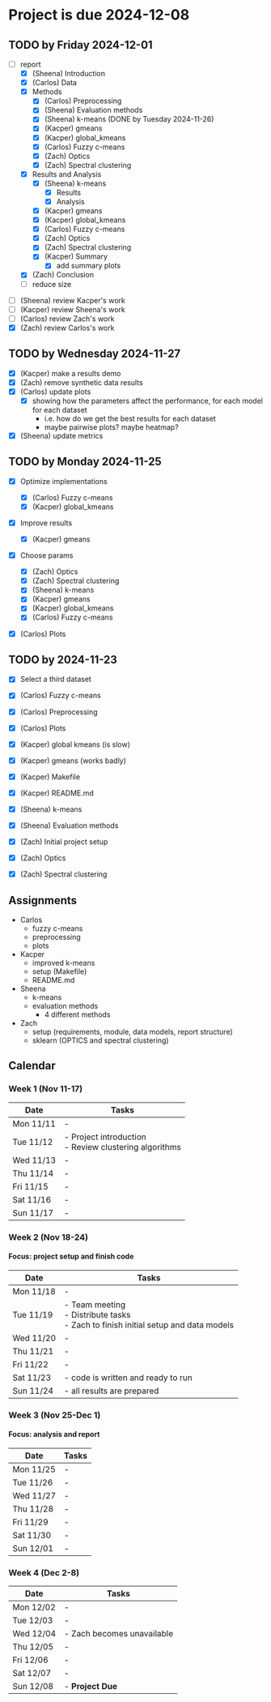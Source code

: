 # Project is due 2024-12-08

## TODO by Friday 2024-12-01
* [ ] report
    * [x] (Sheena) Introduction
    * [x] (Carlos) Data
    * [x] Methods
        * [x] (Carlos) Preprocessing
        * [x] (Sheena) Evaluation methods
        * [x] (Sheena) k-means (DONE by Tuesday 2024-11-26)
        * [x] (Kacper) gmeans
        * [x] (Kacper) global_kmeans
        * [x] (Carlos) Fuzzy c-means
        * [x] (Zach) Optics
        * [x] (Zach) Spectral clustering
    * [x] Results and Analysis
        * [x] (Sheena) k-means
            * [x] Results
            * [x] Analysis
        * [x] (Kacper) gmeans
        * [x] (Kacper) global_kmeans
        * [x] (Carlos) Fuzzy c-means
        * [x] (Zach) Optics
        * [x] (Zach) Spectral clustering
        * [x] (Kacper) Summary
	        * [x] add summary plots
    * [x] (Zach) Conclusion
    * [ ] reduce size
- [ ] (Sheena) review Kacper's work
- [ ] (Kacper) review Sheena's work
- [ ] (Carlos) review Zach's work
- [x] (Zach) review Carlos's work

## TODO by Wednesday 2024-11-27
* [x] (Kacper) make a results demo
* [x] (Zach) remove synthetic data results
* [x] (Carlos) update plots 
    * [x] showing how the parameters affect the performance, for each model for each dataset
        * i.e. how do we get the best results for each dataset
        * maybe pairwise plots? maybe heatmap?
* [x] (Sheena) update metrics

## TODO by Monday 2024-11-25
* [x] Optimize implementations
    * [x] (Carlos) Fuzzy c-means
    * [x] (Kacper) global_kmeans
* [x] Improve results
    * [x] (Kacper) gmeans
* [x] Choose params
    * [x] (Zach) Optics
    * [x] (Zach) Spectral clustering
    * [x] (Sheena) k-means
    * [x] (Kacper) gmeans
    * [x] (Kacper) global_kmeans
    * [x] (Carlos) Fuzzy c-means
* [x] (Carlos) Plots


## TODO by 2024-11-23
* [x] Select a third dataset
* [x] (Carlos) Fuzzy c-means
* [x] (Carlos) Preprocessing
* [x] (Carlos) Plots
* [x] (Kacper) global kmeans (is slow)
* [x] (Kacper) gmeans (works badly)
* [x] (Kacper) Makefile
* [x] (Kacper) README.md
* [x] (Sheena) k-means
* [x] (Sheena) Evaluation methods   
* [x] (Zach) Initial project setup
* [x] (Zach) Optics
* [x] (Zach) Spectral clustering


## Assignments
- Carlos
    - fuzzy c-means
    - preprocessing
    - plots
- Kacper
    - improved k-means
    - setup (Makefile)
    - README.md
- Sheena
    - k-means
    - evaluation methods
        - 4 different methods
- Zach
    - setup (requirements, module, data models, report structure)
    - sklearn (OPTICS and spectral clustering)

## Calendar

### Week 1 (Nov 11-17)
| Date | Tasks |
|------|--------|
| Mon 11/11 | - |
| Tue 11/12 | - Project introduction <br> - Review clustering algorithms |
| Wed 11/13 | - |
| Thu 11/14 | - |
| Fri 11/15 | - |
| Sat 11/16 | - |
| Sun 11/17 | - |

### Week 2 (Nov 18-24)
#### Focus: project setup and finish code
| Date | Tasks |
|------|--------|
| Mon 11/18 | - |
| Tue 11/19 | - Team meeting <br> - Distribute tasks <br> - Zach to finish initial setup and data models |
| Wed 11/20 | - |
| Thu 11/21 | - |
| Fri 11/22 | - |
| Sat 11/23 | - code is written and ready to run |
| Sun 11/24 | - all results are prepared |

### Week 3 (Nov 25-Dec 1)
#### Focus: analysis and report
| Date | Tasks |
|------|--------|
| Mon 11/25 | - |
| Tue 11/26 | - |
| Wed 11/27 | - |
| Thu 11/28 | - |
| Fri 11/29 | - |
| Sat 11/30 | - |
| Sun 12/01 | - |

### Week 4 (Dec 2-8)
| Date | Tasks |
|------|--------|
| Mon 12/02 | - |
| Tue 12/03 | - |
| Wed 12/04 | - Zach becomes unavailable|
| Thu 12/05 | - |
| Fri 12/06 | - |
| Sat 12/07 | - |
| Sun 12/08 | - **Project Due** |



